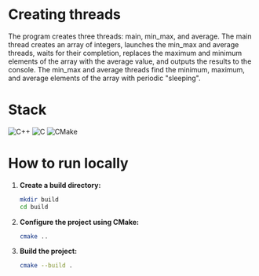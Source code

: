# Creating threads
The program creates three threads: main, min_max, and average. The main thread creates an array of integers, launches the min_max and average threads,
waits for their completion, replaces the maximum and minimum elements of the array with the average value,
and outputs the results to the console. The min_max and average threads find the minimum, maximum, and average elements of the array with periodic "sleeping".
# Stack
![C++](https://img.shields.io/badge/c++-%2300599C.svg?style=for-the-badge&logo=c%2B%2B&logoColor=white)
![C](https://img.shields.io/badge/c-%2300599C.svg?style=for-the-badge&logo=c&logoColor=white)
![CMake](https://img.shields.io/badge/CMake-%23008FBA.svg?style=for-the-badge&logo=cmake&logoColor=white)
# How to run locally
1. **Create a build directory:**
    ```bash
    mkdir build
    cd build
    ```

2. **Configure the project using CMake:**
    ```bash
    cmake ..
    ```

3. **Build the project:**
    ```bash
    cmake --build .
    ```
